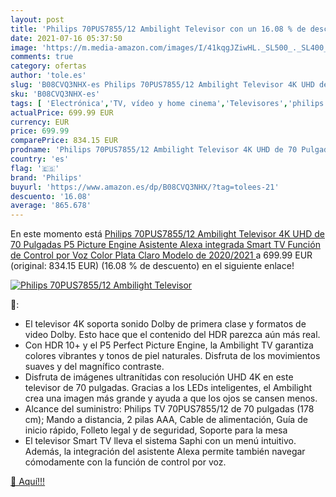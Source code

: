 ```yaml
---
layout: post
title: 'Philips 70PUS7855/12 Ambilight Televisor con un 16.08 % de descuento'
date: 2021-07-16 05:37:50
image: 'https://m.media-amazon.com/images/I/41kqgJZiwHL._SL500_._SL400_.jpg'
comments: true
category: ofertas
author: 'tole.es'
slug: 'B08CVQ3NHX-es Philips 70PUS7855/12 Ambilight Televisor 4K UHD de 70...'
sku: 'B08CVQ3NHX-es'
tags: [ 'Electrónica','TV, vídeo y home cinema','Televisores','philips','smart','televisor','tv', ]
actualPrice: 699.99 EUR
currency: EUR
price: 699.99
comparePrice: 834.15 EUR
prodname: 'Philips 70PUS7855/12 Ambilight Televisor 4K UHD de 70 Pulgadas  P5 Picture Engine  Asistente Alexa integrada  Smart TV  Función de Control por Voz   Color Plata Claro  Modelo de 2020/2021 '
country: 'es'
flag: '🇪🇸'
brand: 'Philips'
buyurl: 'https://www.amazon.es/dp/B08CVQ3NHX/?tag=tolees-21'
descuento: '16.08'
average: '865.678'
---
```


En este momento está [Philips 70PUS7855/12 Ambilight Televisor 4K UHD de 70 Pulgadas  P5 Picture Engine  Asistente Alexa integrada  Smart TV  Función de Control por Voz   Color Plata Claro  Modelo de 2020/2021 ](https://www.amazon.es/dp/B08CVQ3NHX/?tag=tolees-21) a 699.99 EUR (original: 834.15 EUR) (16.08 %  de descuento) en el siguiente enlace!

[![Philips 70PUS7855/12 Ambilight Televisor](https://m.media-amazon.com/images/I/41kqgJZiwHL._SL500_._SL400_.jpg)](https://www.amazon.es/dp/B08CVQ3NHX/?tag=tolees-21)

🔎:

- El televisor 4K soporta sonido Dolby de primera clase y formatos de video Dolby. Esto hace que el contenido del HDR parezca aún más real.
- Con HDR 10+ y el P5 Perfect Picture Engine, la Ambilight TV garantiza colores vibrantes y tonos de piel naturales. Disfruta de los movimientos suaves y del magnífico contraste.
- Disfruta de imágenes ultranítidas con resolución UHD 4K en este televisor de 70 pulgadas. Gracias a los LEDs inteligentes, el Ambilight crea una imagen más grande y ayuda a que los ojos se cansen menos.
- Alcance del suministro: Philips TV 70PUS7855/12 de 70 pulgadas (178 cm); Mando a distancia, 2 pilas AAA, Cable de alimentación, Guía de inicio rápido, Folleto legal y de seguridad, Soporte para la mesa
- El televisor Smart TV lleva el sistema Saphi con un menú intuitivo. Además, la integración del asistente Alexa permite también navegar cómodamente con la función de control por voz.

[🛒 Aquí!!!](https://www.amazon.es/dp/B08CVQ3NHX/?tag=tolees-21)
